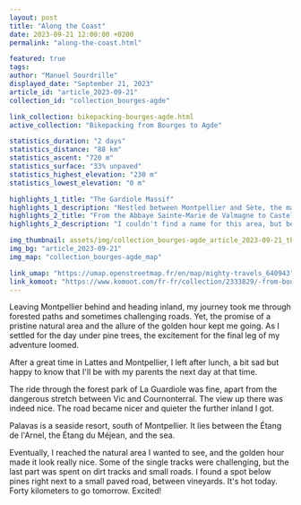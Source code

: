 ```yaml
---
layout: post
title: "Along the Coast"
date: 2023-09-21 12:00:00 +0200
permalink: "along-the-coast.html"

featured: true
tags:
author: "Manuel Sourdrille"
displayed_date: "September 21, 2023"
article_id: "article_2023-09-21"
collection_id: "collection_bourges-agde"

link_collection: bikepacking-bourges-agde.html
active_collection: "Bikepacking from Bourges to Agde"

statistics_duration: "2 days"
statistics_distance: "88 km"
statistics_ascent: "720 m"
statistics_surface: "33% unpaved"
statistics_highest_elevation: "230 m"
statistics_lowest_elevation: "0 m"

highlights_1_title: "The Gardiole Massif"
highlights_1_description: "Nestled between Montpellier and Sète, the massif overlooks the Mediterranean Sea, offering delightful tracks with rewarding vistas."
highlights_2_title: "From the Abbaye Sainte-Marie de Valmagne to Castelnau-de-Guers"
highlights_2_description: "I couldn't find a name for this area, but between the two locations, you'll discover fantastic dirt paths, mountain bike tracks, and winding paved roads set amidst a picturesque landscape of vineyards, pine trees, and meadows."

img_thumbnail: assets/img/collection_bourges-agde_article_2023-09-21_thumbnail.jpg
img_bg: "article_2023-09-21"
img_map: "collection_bourges-agde_map"

link_umap: "https://umap.openstreetmap.fr/en/map/mighty-travels_640943"
link_komoot: "https://www.komoot.com/fr-fr/collection/2333829/-from-bourges-to-agde"
---
```


Leaving Montpellier behind and heading inland, my journey took me through forested paths and sometimes challenging roads. Yet, the promise of a pristine natural area and the allure of the golden hour kept me going. As I settled for the day under pine trees, the excitement for the final leg of my adventure loomed.

After a great time in Lattes and Montpellier, I left after lunch, a bit sad but happy to know that I'll be with my parents the next day at that time.

The ride through the forest park of La Guardiole was fine, apart from the dangerous stretch between Vic and Cournonterral. The view up there was indeed nice. The road became nicer and quieter the further inland I got.

Palavas is a seaside resort, south of Montpellier. It lies between the Étang de l'Arnel, the Étang du Méjean, and the sea.

Eventually, I reached the natural area I wanted to see, and the golden hour made it look really nice. Some of the single tracks were challenging, but the last part was spent on dirt tracks and small roads. I found a spot below pines right next to a small paved road, between vineyards. It's hot today. Forty kilometers to go tomorrow. Excited!
